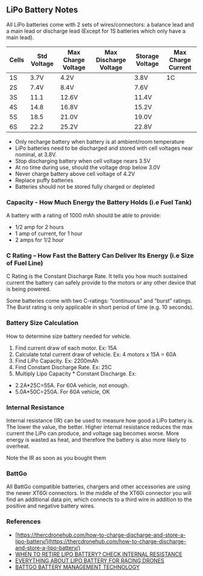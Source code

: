 
## LiPo Battery Notes

All LiPo batteries come with 2 sets of wires/connectors: a balance lead and a main lead or discharge lead (Except for 1S batteries which only have a main lead).

| Cells | Std Voltage | Max Charge Voltage | Max Discharge Voltage | Storage Voltage | Max Charge Current |
| - | - | - | - | - | - |
| 1S | 3.7V | 4.2V | | 3.8V | 1C |
| 2S | 7.4V | 8.4V | | 7.6V | |
| 3S | 11.1 | 12.6V | | 11.4V | |
| 4S | 14.8 | 16.8V | | 15.2V | |
| 5S | 18.5 | 21.0V | | 19.0V | |
| 6S | 22.2 | 25.2V | | 22.8V | |  

- Only recharge battery when battery is at ambient/room temperature
- LiPo batteries need to be discharged and stored with cell voltages near nominal, at 3.8V.
- Stop discharging battery when cell voltage nears 3.5V
- At no time during use, should the voltage drop below 3.0V
- Never charge battery above cell voltage of 4.2V
- Replace puffy batteries
- Batteries should not be stored fully charged or depleted

### Capacity - How Much Energy the Battery Holds (i.e Fuel Tank)

A battery with a rating of 1000 mAh should be able to provide:

- 1/2 amp for 2 hours
- 1 amp of current, for 1 hour
- 2 amps for 1/2 hour

### C Rating – How Fast the Battery Can Deliver Its Energy (i.e Size of Fuel Line)

C Rating is the Constant Discharge Rate. It tells you how much sustained current the battery can safely provide to the motors or any other device that is being powered.

Some batteries come with two C-ratings: “continuous” and “burst” ratings. The Burst rating is only applicable in short period of time (e.g. 10 seconds).

### Battery Size Calculation

How to determine size battery needed for vehicle.  

1. Find current draw of each motor.  Ex: 15A
2. Calculate total current draw of vehicle.  Ex: 4 motors x 15A = 60A
3. Find LiPo Capacity.  Ex: 2200mAh
4. Find Constant Discharge Rate.  Ex: 25C
5. Multiply Lipo Capacity * Constant Discharge.  Ex: 
  - 2.2A*25C=55A.  For 60A vehicle, not enough.
  - 5.0A*50C=250A.  For 60A vehicle, OK

### Internal Resistance

Internal resistance (IR) can be used to measure how good a LiPo battery is. The lower the value, the better. Higher internal resistance reduces the max current the LiPo can produce, and voltage sag becomes worse. More energy is wasted as heat, and therefore the battery is also more likely to overheat.  

Note the IR as soon as you bought them

### BattGo

All BattGo compatible batteries, chargers and other accessories are using the newer XT60i connectors. In the middle of the XT60i connector you will find an additional data pin, which connects to a third wire in addition to the positive and negative battery wires.

### References

- [https://thercdronehub.com/how-to-charge-discharge-and-store-a-lipo-battery/](https://thercdronehub.com/how-to-charge-discharge-and-store-a-lipo-battery/)
- [WHEN TO RETIRE LIPO BATTERY? CHECK INTERNAL RESISTANCE](https://oscarliang.com/when-retire-lipo-battery/)
- [EVERYTHING ABOUT LIPO BATTERY FOR RACING DRONES](https://oscarliang.com/lipo-battery-guide)
- [BATTGO BATTERY MANAGEMENT TECHNOLOGY](https://oscarliang.com/battgo-battery-management-technology/)
